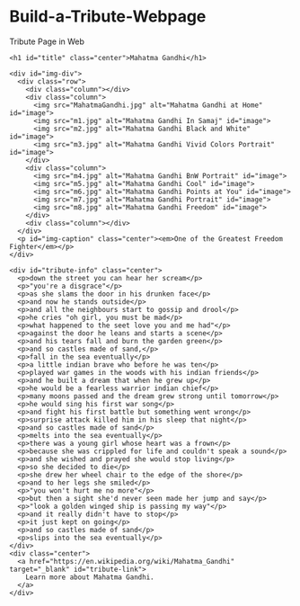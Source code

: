 # Build-a-Tribute-Webpage
Tribute Page in Web
<!DOCTYPE html>
<html lang="en">

<head>
  <meta charset="UTF-8">
  <meta http-equiv="X-UA-Compatible" content="IE=edge">
  <meta name="viewport" content="width=device-width, initial-scale=1.0">
  <title> Tribute Page
  </title>
  <link rel="stylesheet" href="css/styles.css">
  <style>
  .row {
  display: flex;
  flex-wrap: wrap;
  padding: 0 4px;
}

/* Create four equal columns that sits next to each other */
.column {
  flex: 25%;
  max-width: 25%;
  padding: 0 4px;
}

.column img {
  margin-top: 8px;
  vertical-align: middle;
  width: 100%;
}

/* Responsive layout - makes a two column-layout instead of four columns */
@media screen and (max-width: 800px) {
  .column {
    flex: 50%;
    max-width: 50%;
  }
}

/* Responsive layout - makes the two columns stack on top of each other instead of next to each other */
@media screen and (max-width: 600px) {
  .column {
    flex: 100%;
    max-width: 100%;
  }
}

#tribute-link {
  color: #CC0000;
  font-weight: bold;
}

#image {
  max-width: 500px;
  display: block;
}

#img-caption {
  font-size: 30px;
}

.center {
  margin: auto;
  width: 50%;
  padding: 10px;
  text-align: center;
}
</style>
</head>

<body>
  <main id="main">

    <h1 id="title" class="center">Mahatma Gandhi</h1>

    <div id="img-div">
      <div class="row">
        <div class="column"></div>
        <div class="column">
          <img src="MahatmaGandhi.jpg" alt="Mahatma Gandhi at Home" id="image">
          <img src="m1.jpg" alt="Mahatma Gandhi In Samaj" id="image">
          <img src="m2.jpg" alt="Mahatma Gandhi Black and White" id="image">
          <img src="m3.jpg" alt="Mahatma Gandhi Vivid Colors Portrait" id="image">
        </div>
        <div class="column">
          <img src="m4.jpg" alt="Mahatma Gandhi BnW Portrait" id="image">
          <img src="m5.jpg" alt="Mahatma Gandhi Cool" id="image">
          <img src="m6.jpg" alt="Mahatma Gandhi Points at You" id="image">
          <img src="m7.jpg" alt="Mahatma Gandhi Portrait" id="image">
          <img src="m8.jpg" alt="Mahatma Gandhi Freedom" id="image">
        </div>
        <div class="column"></div>
      </div>
      <p id="img-caption" class="center"><em>One of the Greatest Freedom Fighter</em></p>
    </div>

    <div id="tribute-info" class="center">
      <p>down the street you can hear her scream</p>
      <p>"you're a disgrace"</p>
      <p>as she slams the door in his drunken face</p>
      <p>and now he stands outside</p>
      <p>and all the neighbours start to gossip and drool</p>
      <p>he cries "oh girl, you must be mad</p>
      <p>what happened to the seet love you and me had"</p>
      <p>against the door he leans and starts a scene</p>
      <p>and his tears fall and burn the garden green</p>
      <p>and so castles made of sand,</p>
      <p>fall in the sea eventually</p>
      <p>a little indian brave who before he was ten</p>
      <p>played war games in the woods with his indian friends</p>
      <p>and he built a dream that when he grew up</p>
      <p>he would be a fearless warrior indian chief</p>
      <p>many moons passed and the dream grew strong until tomorrow</p>
      <p>he would sing his first war song</p>
      <p>and fight his first battle but something went wrong</p>
      <p>surprise attack killed him in his sleep that night</p>
      <p>and so castles made of sand</p>
      <p>melts into the sea eventually</p>
      <p>there was a young girl whose heart was a frown</p>
      <p>because she was crippled for life and couldn't speak a sound</p>
      <p>and she wished and prayed she would stop living</p>
      <p>so she decided to die</p>
      <p>she drew her wheel chair to the edge of the shore</p>
      <p>and to her legs she smiled</p>
      <p>"you won't hurt me no more"</p>
      <p>but then a sight she'd never seen made her jump and say</p>
      <p>"look a golden winged ship is passing my way"</p>
      <p>and it really didn't have to stop</p>
      <p>it just kept on going</p>
      <p>and so castles made of sand</p>
      <p>slips into the sea eventually</p>
    </div>
    <div class="center">
      <a href="https://en.wikipedia.org/wiki/Mahatma_Gandhi" target="_blank" id="tribute-link">
        Learn more about Mahatma Gandhi.
      </a>
    </div>
  </main>
</body>
<script src="https://cdn.freecodecamp.org/testable-projects-fcc/v1/bundle.js"></script>

</html>

